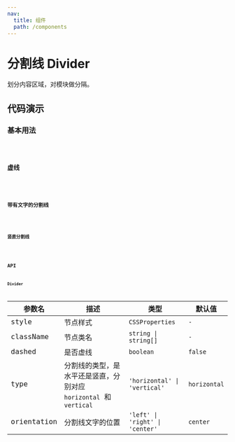 ```yaml
---
nav:
  title: 组件
  path: /components
---
```


# 分割线 Divider

划分内容区域，对模块做分隔。

## 代码演示

### 基本用法

<code src="./__demo__/basic.demo.tsx" />

### 虚线

<code src="./__demo__/dashed.demo.tsx" />

### 带有文字的分割线

<code src="./__demo__/with-text.demo.tsx" />

### 竖直分割线

<code src="./__demo__/vertical.demo.tsx" />

## API

### Divider

|参数名|描述|类型|默认值|
|---|---|---|---|
|style|节点样式|`CSSProperties`|`-`|
|className|节点类名|`string \| string[]`|`-`|
|dashed|是否虚线|`boolean`|`false`|
|type|分割线的类型，是水平还是竖直，分别对应 `horizontal` 和 `vertical`|`'horizontal' \| 'vertical'`|`horizontal`|
|orientation|分割线文字的位置|`'left' \| 'right' \| 'center'`|`center`|

